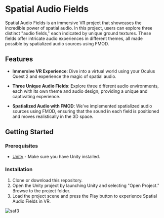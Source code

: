 # Spatial Audio Fields

Spatial Audio Fields is an immersive VR project that showcases the incredible power of spatial audio. In this project, users can explore three distinct "audio fields," each indicated by unique ground textures. These fields offer intricate audio experiences in different themes, all made possible by spatialized audio sources using FMOD.

## Features

- **Immersive VR Experience**: Dive into a virtual world using your Oculus Quest 2 and experience the magic of spatial audio.

- **Three Unique Audio Fields**: Explore three different audio environments, each with its own theme and audio design, providing a unique and captivating experience.

- **Spatialized Audio with FMOD**: We've implemented spatialized audio sources using FMOD, ensuring that the sound in each field is positioned and moves realistically in the 3D space.

## Getting Started

### Prerequisites

- [Unity](https://unity.com/) - Make sure you have Unity installed.

### Installation

1. Clone or download this repository.
2. Open the Unity project by launching Unity and selecting "Open Project." Browse to the project folder.
4. Load the project scene and press the Play button to experience Spatial Audio Fields in VR.


![saf3](https://github.com/user-attachments/assets/6c69adab-62e7-4878-b4b0-1fcb3f453dbc)

